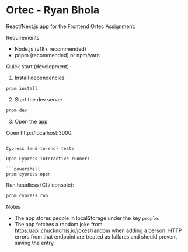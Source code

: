# Ortec - Ryan Bhola

React/Next.js app for the Frontend Ortec Assignment.

Requirements
- Node.js (v18+ recommended)
- pnpm (recommended) or npm/yarn

Quick start (development)

1. Install dependencies

```powershell
pnpm install
```

2. Start the dev server

```powershell
pnpm dev
```

3. Open the app

Open http://localhost:3000.

```

Cypress (end-to-end) tests

Open Cypress interactive runner:

```powershell
pnpm cypress:open
```

Run headless (CI / console):

```powershell
pnpm cypress:run
```

Notes
- The app stores people in localStorage under the key `people`.
- The app fetches a random joke from https://api.chucknorris.io/jokes/random when adding a person. HTTP errors from that endpoint are treated as failures and should prevent saving the entry.


